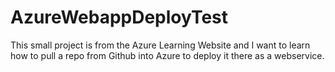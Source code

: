 # AzureWebappDeployTest
This small project is from the Azure Learning Website and I want to learn how to pull a repo from Github into Azure to deploy it there as a webservice.
